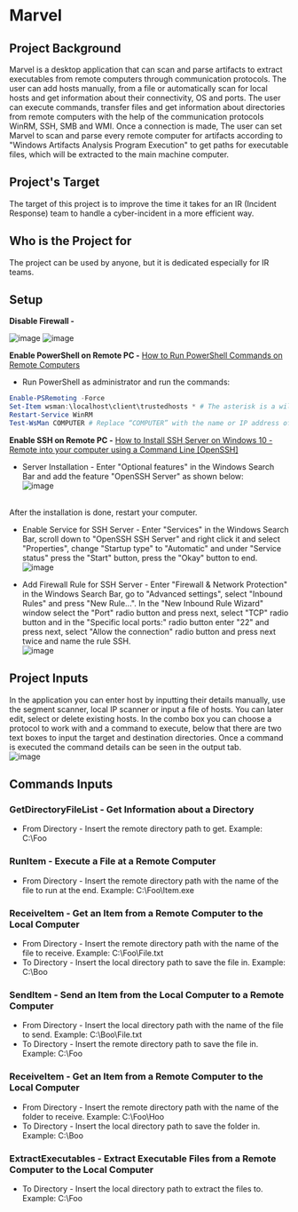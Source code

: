 # Marvel
## Project Background
Marvel is a desktop application that can scan and parse artifacts to extract executables from remote computers through communication protocols. The  user can add hosts manually, from a file or automatically scan for local hosts and get information about their connectivity, OS and ports. The user can execute commands, transfer files and get information about directories from remote computers with the help of the communication protocols WinRM, SSH, SMB and WMI. Once a connection is made, The user can set Marvel to scan and parse every remote computer for artifacts according to "Windows Artifacts Analysis Program Execution" to get paths for executable files, which will be extracted to the main machine computer.

## Project's Target
The target of this project is to improve the time it takes for an IR (Incident Response) team to handle a cyber-incident in a more efficient way.

## Who is the Project for
The project can be used by anyone, but it is dedicated especially for IR teams.

## Setup
**Disable Firewall -**

![image](https://www.wikihow.com/images/thumb/3/3b/Disable-Windows-7-Firewall-Step-2.jpg/v4-460px-Disable-Windows-7-Firewall-Step-2.jpg.webp)
![image](https://www.alphr.com/wp-content/uploads/2021/03/5-2.png)

**Enable PowerShell on Remote PC -**
[How to Run PowerShell Commands on Remote Computers](https://www.howtogeek.com/117192/how-to-run-powershell-commands-on-remote-computers/)

- Run PowerShell as administrator and run the commands:
```PowerShell
Enable-PSRemoting -Force
Set-Item wsman:\localhost\client\trustedhosts * # The asterisk is a wildcard symbol for all PCs. If instead you want to restrict computers that can connect, you can replace the asterisk with a comma-separated list of IP addresses or computer names for approved PCs.
Restart-Service WinRM
Test-WsMan COMPUTER # Replace “COMPUTER” with the name or IP address of the remote PC to test the connection.
```

**Enable SSH on Remote PC -**
[How to Install SSH Server on Windows 10 - Remote into your computer using a Command Line [OpenSSH]](https://www.youtube.com/watch?v=HCmEB5qtkSY)

- Server Installation - Enter "Optional features" in the Windows Search Bar and add the feature "OpenSSH Server" as shown below:<br>
![image](https://4sysops.com/wp-content/uploads/2019/02/Installing-the-OpenSSH-server-via-the-Settings-app-600x402.png)
<br>
After the installation is done, restart your computer.

- Enable Service for SSH Server - Enter "Services" in the Windows Search Bar, scroll down to "OpenSSH SSH Server" and right click it and select "Properties", change "Startup type" to "Automatic" and under "Service status" press the "Start" button, press the "Okay" button to end.<br>
![image](https://i0.wp.com/www.worldofitech.com/wp-content/uploads/2020/01/ssh-step-5.4-openssh-server-properties-window-9.png?resize=750%2C618&ssl=1)


- Add Firewall Rule for SSH Server - Enter "Firewall & Network Protection" in the Windows Search Bar, go to "Advanced settings", select "Inbound Rules" and press "New Rule...". In the "New Inbound Rule Wizard" window select the "Port" radio button and press next, select "TCP" radio button and in the "Specific local ports:" radio button enter "22" and press next, select "Allow the connection" radio button and press next twice and name the rule SSH.<br>
![image](https://www.howtogeek.com/wp-content/uploads/2014/05/clip_image0271.png?trim=1,1&bg-color=000&pad=1,1)

## Project Inputs
In the application you can enter host by inputting their details manually, use the segment scanner, local IP scanner or input a file of hosts. You can later edit, select or delete existing hosts. In the combo box you can choose a protocol to work with and a command to execute, below that there are two text boxes to input the target and destination directories. Once a command is executed the command details can be seen in the output tab.<br>
![image](https://user-images.githubusercontent.com/92099051/151139290-7b38d062-aa8f-4533-8eb8-954fddcdf5aa.png)

## Commands Inputs
### GetDirectoryFileList - Get Information about a Directory
- From Directory - Insert the remote directory path to get. Example: C:\Foo

### RunItem - Execute a File at a Remote Computer
- From Directory - Insert the remote directory path with the name of the file to run at the end. Example: C:\Foo\Item.exe

### ReceiveItem - Get an Item from a Remote Computer to the Local Computer
- From Directory - Insert the remote directory path with the name of the file to receive. Example: C:\Foo\File.txt
- To Directory - Insert the local directory path to save the file in. Example: C:\Boo

### SendItem - Send an Item from the Local Computer to a Remote Computer
- From Directory - Insert the local directory path with the name of the file to send. Example: C:\Boo\File.txt
- To Directory - Insert the remote directory path to save the file in. Example: C:\Foo

### ReceiveItem - Get an Item from a Remote Computer to the Local Computer
- From Directory - Insert the remote directory path with the name of the folder to receive. Example: C:\Foo\Hoo
- To Directory - Insert the local directory path to save the folder in. Example: C:\Boo

### ExtractExecutables - Extract Executable Files from a Remote Computer to the Local Computer
- To Directory - Insert the local directory path to extract the files to. Example: C:\Foo
